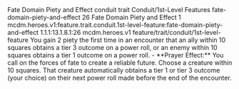 <ability>
  <name>Fate Domain Piety and Effect</name>
  <metadata>
    <class>conduit</class>
    <feature_type>trait</feature_type>
    <file_dpath>Conduit/1st-Level Features</file_dpath>
    <item_id>fate-domain-piety-and-effect</item_id>
    <item_index>26</item_index>
    <item_name>Fate Domain Piety and Effect</item_name>
    <level>1</level>
    <scc>mcdm.heroes.v1:feature.trait.conduit.1st-level-feature:fate-domain-piety-and-effect</scc>
    <scdc>1.1.1:13.1.8.1:26</scdc>
    <source>mcdm.heroes.v1</source>
    <type>feature/trait/conduit/1st-level-feature</type>
  </metadata>
  <effects>
    <effect type="mundane" name="Piety">You gain 2 piety the first time in an encounter that an ally within 10 squares obtains a tier 3 outcome on a power roll, or an enemy within 10 squares obtains a tier 1 outcome on a power roll.
- **Prayer Effect:** You call on the forces of fate to create a reliable future. Choose a creature within 10 squares. That creature automatically obtains a tier 1 or tier 3 outcome (your choice) on their next power roll made before the end of the encounter.</effect>
  </effects>
</ability>
